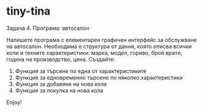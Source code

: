# tiny-tina
Задача 4. Програма: автосалон

Напишете програма с елементарен графичен интерфейс за обслужване на автосалон. 
Необходима е структура от данни, която описва всички коли и техните характеристики: марка, модел, гориво, брой врати, година на производство, цена. 
Създайте:

   1. Функция за търсене по една от характеристиките
   2. Функция за едновременно търсене по няколко характеристики
   3. Функция за добавяне на нова кола
   4. Функция за покупка на нова кола

   
   Enjoy!